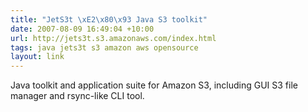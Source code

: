 ```yaml
---
title: "JetS3t \xE2\x80\x93 Java S3 toolkit"
date: 2007-08-09 16:49:04 +10:00
url: http://jets3t.s3.amazonaws.com/index.html
tags: java jets3t s3 amazon aws opensource
layout: link
---
```

Java toolkit and application suite for Amazon S3, including GUI S3 file manager and rsync-like CLI tool.
